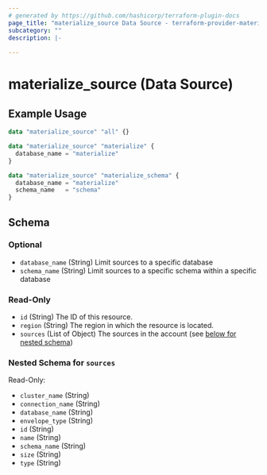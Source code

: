 ```yaml
---
# generated by https://github.com/hashicorp/terraform-plugin-docs
page_title: "materialize_source Data Source - terraform-provider-materialize"
subcategory: ""
description: |-
  
---
```


# materialize_source (Data Source)



## Example Usage

```terraform
data "materialize_source" "all" {}

data "materialize_source" "materialize" {
  database_name = "materialize"
}

data "materialize_source" "materialize_schema" {
  database_name = "materialize"
  schema_name   = "schema"
}
```

<!-- schema generated by tfplugindocs -->
## Schema

### Optional

- `database_name` (String) Limit sources to a specific database
- `schema_name` (String) Limit sources to a specific schema within a specific database

### Read-Only

- `id` (String) The ID of this resource.
- `region` (String) The region in which the resource is located.
- `sources` (List of Object) The sources in the account (see [below for nested schema](#nestedatt--sources))

<a id="nestedatt--sources"></a>
### Nested Schema for `sources`

Read-Only:

- `cluster_name` (String)
- `connection_name` (String)
- `database_name` (String)
- `envelope_type` (String)
- `id` (String)
- `name` (String)
- `schema_name` (String)
- `size` (String)
- `type` (String)
